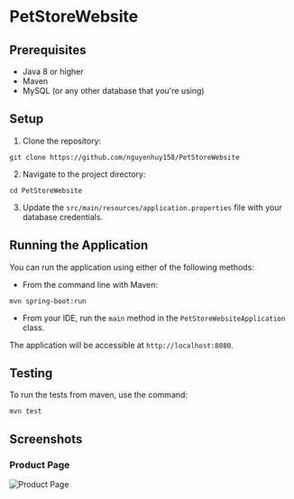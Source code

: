 # PetStoreWebsite

## Prerequisites

- Java 8 or higher
- Maven
- MySQL (or any other database that you're using)

## Setup

1. Clone the repository:

```
git clone https://github.com/nguyenhuy158/PetStoreWebsite
```

2. Navigate to the project directory:

```
cd PetStoreWebsite

```

3. Update the `src/main/resources/application.properties` file with your database credentials.


## Running the Application

You can run the application using either of the following methods:

- From the command line with Maven:

```
mvn spring-boot:run

```

- From your IDE, run the `main` method in the `PetStoreWebsiteApplication` class.

The application will be accessible at `http://localhost:8080`.


## Testing

To run the tests from maven, use the command:

```
mvn test
```

## Screenshots

### Product Page

![Product Page](URL_OF_YOUR_IMAGE)